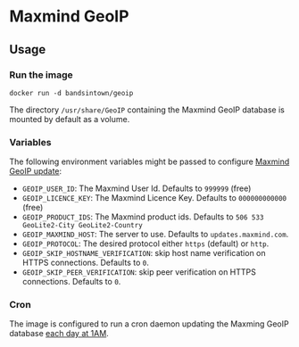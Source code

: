 # Maxmind GeoIP 

## Usage

### Run the image

```
docker run -d bandsintown/geoip
```

The directory `/usr/share/GeoIP` containing the Maxmind GeoIP database is mounted by default as a volume.

### Variables

The following environment variables might be passed to configure [Maxmind GeoIP update](http://dev.maxmind.com/geoip/geoipupdate/):

- `GEOIP_USER_ID`: The Maxmind User Id. Defaults to `999999` (free)
- `GEOIP_LICENCE_KEY`: The Maxmind Licence Key. Defaults to `000000000000` (free) 
- `GEOIP_PRODUCT_IDS`: The Maxmind product ids. Defaults to `506 533 GeoLite2-City GeoLite2-Country`
- `GEOIP_MAXMIND_HOST`: The server to use. Defaults to `updates.maxmind.com`.
- `GEOIP_PROTOCOL`: The desired protocol either `https` (default) or `http`.
- `GEOIP_SKIP_HOSTNAME_VERIFICATION`: skip host name verification on HTTPS connections. Defaults to `0`.
- `GEOIP_SKIP_PEER_VERIFICATION`: skip peer verification on HTTPS connections. Defaults to `0`.

### Cron

The image is configured to run a cron daemon updating the Maxming GeoIP database [each day at 1AM](rootfs/root/crontabs/root).